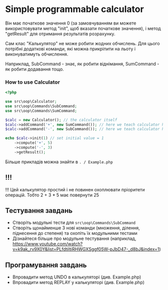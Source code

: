 # Simple programmable calculator

Він має початкове значення 0 (за замовчуванням ви можете використовувати метод "init", щоб вказати початкове значення), і метод "getResult" для отримання результатів розрахунку.

Сам клас "Калькулятор" не може робити жодних обчислень. Для цього потрібні додаткові команди, які можна прикріпити на льоту і виконуватимуть обчислення.

Наприклад, SubCommand - знає, як робити віднімання, SumCommand - як робити додавання тощо.

### How to use Calculator

```php
<?php

use src\oop\Calculator;
use src\oop\Commands\SubCommand;
use src\oop\Commands\SumCommand;

$calc = new Calculator(); // the calculator itself
$calc->addCommand('+', new SumCommand()); // here we teach calculator how to do Addition
$calc->addCommand('-', new SubCommand()); // here we teach calculator how to do Subtraction

echo $calc->init(1) // set initial value = 1
    ->compute('+', 5)
    ->compute('-', 3)
    ->getResult(); 
```

Більше прикладів можна знайти в `. / Example.php`

## !!!
!!! Цей калькулятор простий і не повинен охоплювати пріоритети операцій. Тобто 2 + 3 * 5 має повернути 25

## Тестування завдань

* Створіть модульні тести для `src\oop\Commands\SubCommand`
* Створіть щонайменше 3 нові команди (множення, ділення, піднесення до степеня) та охопіть їх модульними тестами
* Дізнайтеся більше про модульне тестування (наприклад, https://www.youtube.com/watch?v=k9ak_rv9X0Y&list=PLfdtiltiRHWGXSggf05W-pJbD47-_d8bJ&index=1)

## Програмування завдань

* Впровадити метод UNDO в калькуляторі (див. Example.php)
* Впровадити метод REPLAY у калькуляторі (див. Example.php)
